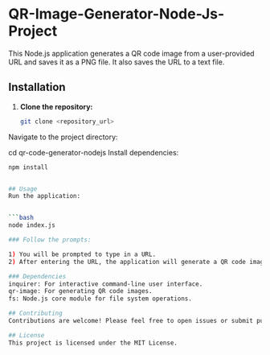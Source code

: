 # QR-Image-Generator-Node-Js-Project


This Node.js application generates a QR code image from a user-provided URL and saves it as a PNG file. It also saves the URL to a text file.

## Installation

1. **Clone the repository:**
   ```bash
   git clone <repository_url>
Navigate to the project directory:



cd qr-code-generator-nodejs
Install dependencies:


 ```bash
npm install


## Usage
Run the application:


 ```bash
node index.js

### Follow the prompts:

1) You will be prompted to type in a URL.
2) After entering the URL, the application will generate a QR code image and save it as "url-qr-image.png" in the current directory. It will also save the URL to "URL.txt".

### Dependencies
inquirer: For interactive command-line user interface.
qr-image: For generating QR code images.
fs: Node.js core module for file system operations.

## Contributing
Contributions are welcome! Please feel free to open issues or submit pull requests.

## License
This project is licensed under the MIT License.
